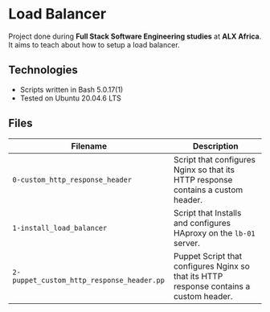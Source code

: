 # Load Balancer
Project done during **Full Stack Software Engineering studies** at **ALX Africa**. It aims to teach about how to setup a load balancer.

## Technologies
* Scripts written in Bash 5.0.17(1)
* Tested on Ubuntu 20.04.6 LTS

## Files

| Filename | Description |
| -------- | ----------- |
| `0-custom_http_response_header` | Script that configures Nginx so that its HTTP response contains a custom header. |
| `1-install_load_balancer` | Script that Installs and configures HAproxy on the `lb-01` server.|
| `2-puppet_custom_http_response_header.pp` | Puppet Script that configures Nginx so that its HTTP response contains a custom header.|
